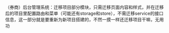 （券商）后台管理系统：迁移项目部分模块，只需迁移页面内容和样式，并在迁移后的项目里配置路由和菜单（可能还有storage和store），不需迁移service的接口信息，这一部分就是要重新为新项目搭建的，不然一摸一样还迁移项目干嘛，无用功